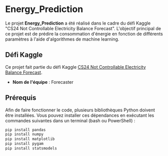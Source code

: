 # Energy_Prediction

Le projet **Energy_Prediction** a été réalisé dans le cadre du défi Kaggle "CS24 Not Controllable Electricity Balance Forecast". L'objectif principal de ce projet est de prédire la consommation d'énergie en fonction de différents paramètres à l'aide d'algorithmes de machine learning.

## Défi Kaggle

Ce projet fait partie du défi Kaggle [CS24 Not Controllable Electricity Balance Forecast](https://www.kaggle.com/competitions/cs24-not-controllable-electricity-balance-forecast/overview).

- **Nom de l'équipe** : Forecaster

## Prérequis

Afin de faire fonctionner le code, plusieurs bibliothèques Python doivent être installées. Vous pouvez installer ces dépendances en exécutant les commandes suivantes dans un terminal (bash ou PowerShell) :

```bash
pip install pandas
pip install numpy
pip install matplotlib
pip install pygam
pip install statsmodels
